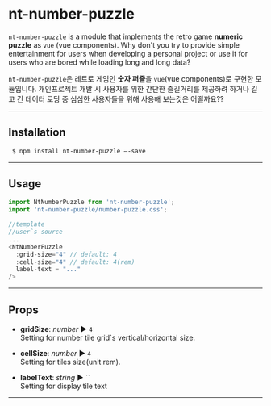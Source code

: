 nt-number-puzzle
==================

`nt-number-puzzle` is a module that implements the retro game **numeric puzzle** as `vue` (vue components). Why don't you try to provide simple entertainment for users when developing a personal project or use it for users who are bored while loading long and long data?

`nt-number-puzzle`은 레트로 게임인 **숫자 퍼즐**을 `vue`(vue components)로 구현한 모듈입니다. 개인프로젝트 개발 시 사용자를 위한 간단한 즐길거리를 제공하려 하거나 길고 긴 데이터 로딩 중 심심한 사용자들을 위해 사용해 보는것은 어떨까요??

---
## Installation

```sh
 $ npm install nt-number-puzzle —-save
```
---
## Usage

```javascript
import NtNumberPuzzle from 'nt-number-puzzle';
import 'nt-number-puzzle/number-puzzle.css';

//template
//user`s source
...
<NtNumberPuzzle
  :grid-size="4" // default: 4
  :cell-size="4" // default: 4(rem)
  label-text = "..."
/>

```
---

## Props

* **gridSize**: _number_ ▶︎ `4`    
Setting for number tile grid`s vertical/horizontal size.

* **cellSize**: _number_ ▶︎ `4`   
Setting for tiles size(unit rem).

* **labelText**: _string_ ▶︎ ``   
Setting for display tile text

---

